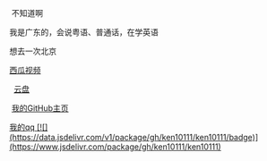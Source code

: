 <p>&nbsp;不知道啊</p><p>我是广东的，会说粤语、普通话，在学英语</p><p>想去一次北京</p><p><a href="https://www.ixigua.com/home/4309734264146573?list_entrance=homepage" target="_blank">西瓜视频</p></a>&nbsp;</a>&nbsp;<a href="https://pan.ken10111.workers.dev" target="_blank">云盘</p></a></p>&nbsp;<a href="https://github.com/ken10111/" target="_blank">我的GitHub主页</a></p>
<a target="_blank" href="http://wpa.qq.com/msgrd?v=3&uin=3416738711&site=qq&menu=yes"> 我的qq
[![](https://data.jsdelivr.com/v1/package/gh/ken10111/ken10111/badge)](https://www.jsdelivr.com/package/gh/ken10111/ken10111)
